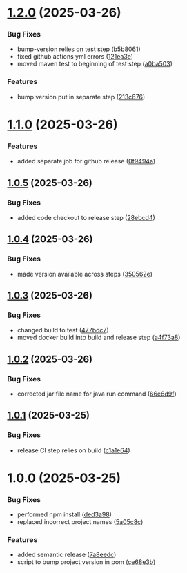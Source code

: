# [1.2.0](https://github.com/deepthought42/PageBuilder/compare/v1.1.0...v1.2.0) (2025-03-26)


### Bug Fixes

* bump-version relies on test step ([b5b8061](https://github.com/deepthought42/PageBuilder/commit/b5b8061326e980af019e8e3d7ab414888c5b073e))
* fixed github actions yml errors ([121ea3e](https://github.com/deepthought42/PageBuilder/commit/121ea3e889cb2eda1e53f1eb4f1f3b0e1ac8c08c))
* moved maven test to beginning of test step ([a0ba503](https://github.com/deepthought42/PageBuilder/commit/a0ba503d087b3242d982393c1ad26f318ae74f46))


### Features

* bump version put in separate step ([213c676](https://github.com/deepthought42/PageBuilder/commit/213c676c202809bf4bc6d94960ad8381ad03045f))

# [1.1.0](https://github.com/deepthought42/PageBuilder/compare/v1.0.5...v1.1.0) (2025-03-26)


### Features

* added separate job for github release ([0f9494a](https://github.com/deepthought42/PageBuilder/commit/0f9494a97c3653787da4d44b3a4da9f5758b5b98))

## [1.0.5](https://github.com/deepthought42/PageBuilder/compare/v1.0.4...v1.0.5) (2025-03-26)


### Bug Fixes

* added code checkout to release step ([28ebcd4](https://github.com/deepthought42/PageBuilder/commit/28ebcd4ee0239820184a8a03a67007525e338f49))

## [1.0.4](https://github.com/deepthought42/PageBuilder/compare/v1.0.3...v1.0.4) (2025-03-26)


### Bug Fixes

* made version available across steps ([350562e](https://github.com/deepthought42/PageBuilder/commit/350562e23870c4a77664e59d49335cdf3615a3e2))

## [1.0.3](https://github.com/deepthought42/PageBuilder/compare/v1.0.2...v1.0.3) (2025-03-26)


### Bug Fixes

* changed build to test ([477bdc7](https://github.com/deepthought42/PageBuilder/commit/477bdc771d72bf836fdc6333ac2d7560a5ae4d6c))
* moved docker build into build and release step ([a4f73a8](https://github.com/deepthought42/PageBuilder/commit/a4f73a84f06d843786b8338c2bdd29b31dd3a553))

## [1.0.2](https://github.com/deepthought42/PageBuilder/compare/v1.0.1...v1.0.2) (2025-03-26)


### Bug Fixes

* corrected jar file name for java run command ([66e6d9f](https://github.com/deepthought42/PageBuilder/commit/66e6d9f1326de81d90f210e1ce8790dc5ff4938c))

## [1.0.1](https://github.com/deepthought42/PageBuilder/compare/v1.0.0...v1.0.1) (2025-03-25)


### Bug Fixes

* release CI step relies on build ([c1a1e64](https://github.com/deepthought42/PageBuilder/commit/c1a1e64bc52695438d962664a1edba12d64c2a65))

# 1.0.0 (2025-03-25)


### Bug Fixes

* performed npm install ([ded3a98](https://github.com/deepthought42/PageBuilder/commit/ded3a983452730f958266fadfd0a98f54d3c6f57))
* replaced incorrect project names ([5a05c8c](https://github.com/deepthought42/PageBuilder/commit/5a05c8c07078e029f0782977f27857d091d24dac))


### Features

* added semantic release ([7a8eedc](https://github.com/deepthought42/PageBuilder/commit/7a8eedc226cfae55477dbebca53db44924ac9605))
* script to bump project version in pom ([ce68e3b](https://github.com/deepthought42/PageBuilder/commit/ce68e3beeadab48efb67aaae2f19736e84d256b6))

